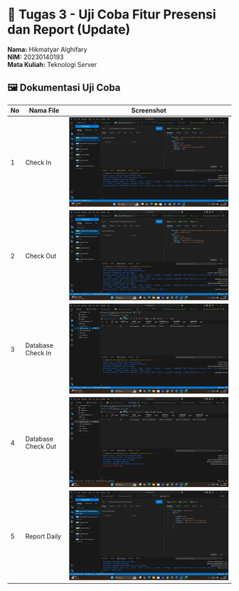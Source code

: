 # 🧾 Tugas 3 - Uji Coba Fitur Presensi dan Report (Update)

**Nama:** Hikmatyar Alghifary  
**NIM:** 20230140193  
**Mata Kuliah:** Teknologi Server

## 🖼️ Dokumentasi Uji Coba

| No | Nama File | Screenshot |
|----|------------|-------------|
| 1 | Check In | ![Check In](./ss/Check%20In.jpg) |
| 2 | Check Out | ![Check Out](./ss/Check%20Out.jpg) |
| 3 | Database Check In | ![Database Check In](./ss/Database%20Check%20In.jpg) |
| 4 | Database Check Out | ![Database Check Out](./ss/Database%20Check%20Out.jpg) |
| 5 | Report Daily | ![Report Daily](./ss/Report%20Daily.jpg) |
